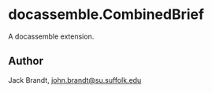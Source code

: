 # docassemble.CombinedBrief

A docassemble extension.

## Author

Jack Brandt, john.brandt@su.suffolk.edu

